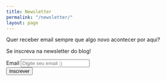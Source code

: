 ```yaml
---
title: Newsletter
permalink: "/newsletter/"
layout: page
---
```


<p class="newsletter-desktop">Quer receber email sempre que algo novo acontecer por aqui?</p>

<p class="newsletter-desktop">Se inscreva na newsletter do blog!</p>
<form class="form-desktop form-mobile mt-4" action="https://tinyletter.com/renanhasher" method="post" target="popupwindow" onsubmit="window.open('https://tinyletter.com/renanhasher', 'popupwindow', 'scrollbars=yes,width=800,height=600');return true">
  
  <div class="form-group">
    <label for="InputEmail">Email</label>
    <input type="email" class="form-control" id="InputEmail" placeholder="Digite seu email :)">
  </div>
  <button type="submit" class="btn btn-primary">Inscrever</button>
</form>